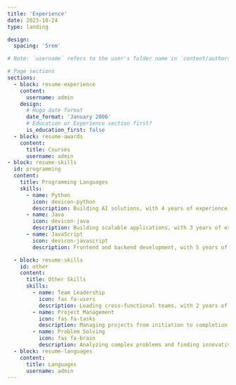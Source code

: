 ```yaml
---
title: 'Experience'
date: 2023-10-24
type: landing

design:
  spacing: '5rem'

# Note: `username` refers to the user's folder name in `content/authors/`

# Page sections
sections:
  - block: resume-experience
    content:
      username: admin
    design:
      # Hugo date format
      date_format: 'January 2006'
      # Education or Experience section first?
      is_education_first: false
  - block: resume-awards
    content:
      title: Courses
      username: admin
- block: resume-skills
  id: programming
  content:
    title: Programming Languages
    skills:
      - name: Python
        icon: devicon-python
        description: Building AI solutions, with 4 years of experience.
      - name: Java
        icon: devicon-java
        description: Building scalable applications, with 3 years of experience.
      - name: JavaScript
        icon: devicon-javascript
        description: Frontend and backend development, with 5 years of experience.

  - block: resume-skills
    id: other
    content:
      title: Other Skills
      skills:
        - name: Team Leadership
          icon: fas fa-users
          description: Leading cross-functional teams, with 2 years of experience.
        - name: Project Management
          icon: fas fa-tasks
          description: Managing projects from initiation to completion, with 3 years of experience.
        - name: Problem Solving
          icon: fas fa-brain
          description: Analyzing complex problems and finding innovative solutions.      
  - block: resume-languages
    content:
      title: Languages
      username: admin
---
```

